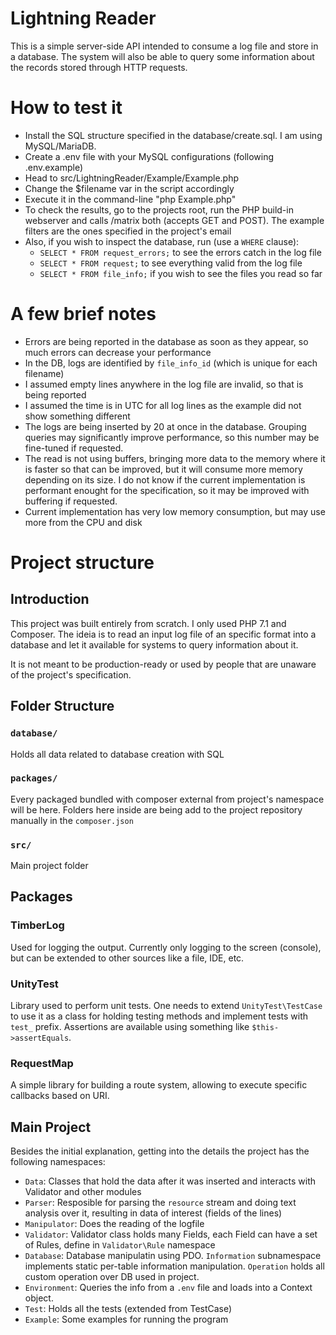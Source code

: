 # Lightning Reader

This is a simple server-side API intended to consume a log file and store in a database. The system will also be able to query some information about the records stored through HTTP requests.

# How to test it
- Install the SQL structure specified in the database/create.sql. I am using MySQL/MariaDB.
- Create a .env file with your MySQL configurations (following .env.example)
- Head to src/LightningReader/Example/Example.php
- Change the $filename var in the script accordingly
- Execute it in the command-line "php Example.php"
- To check the results, go to the projects root, run the PHP build-in webserver and calls /matrix both (accepts GET and POST). The example filters are the ones specified in the project's email
- Also, if you wish to inspect the database, run (use a `WHERE` clause):
  - `SELECT * FROM request_errors;` to see the errors catch in the log file
  - `SELECT * FROM request;` to see everything valid from the log file
  - `SELECT * FROM file_info;` if you wish to see the files you read so far

# A few brief notes
- Errors are being reported in the database as soon as they appear, so much errors can decrease your performance
- In the DB, logs are identified by `file_info_id` (which is unique for each filename)
- I assumed empty lines anywhere in the log file are invalid, so that is being reported
- I assumed the time is in UTC for all log lines as the example did not show something different
- The logs are being inserted by 20 at once in the database. Grouping queries may significantly improve performance, so this number may be fine-tuned if requested.
- The read is not using buffers, bringing more data to the memory where it is faster so that can be improved, but it will consume more memory depending on its size. I do not know if the current implementation is performant enought for the specification, so it may be improved with buffering if requested.
- Current implementation has very low memory consumption, but may use more from the CPU and disk

# Project structure

## Introduction
This project was built entirely from scratch. I only used PHP 7.1 and Composer. The ideia is to read an input log file of an specific format into a database and let it available for systems to query information about it.

It is not meant to be production-ready or used by people that are unaware of the project's specification.

## Folder Structure
### `database/`
Holds all data related to database creation with SQL

### `packages/`
Every packaged bundled with composer external from project's namespace will be here. Folders here inside are being add to the project repository manually in the `composer.json`

### `src/`
Main project folder

## Packages
### TimberLog
Used for logging the output. Currently only logging to the screen (console), but can be extended to other sources like a file, IDE, etc.

### UnityTest
Library used to perform unit tests. One needs to extend `UnityTest\TestCase` to use it as a class for holding testing methods and implement tests with `test_` prefix. Assertions are available using something like `$this->assertEquals`.

### RequestMap
A simple library for building a route system, allowing to execute specific callbacks based on URI.

## Main Project
Besides the initial explanation, getting into the details the project has the following namespaces:

- `Data`: Classes that hold the data after it was inserted and interacts with Validator and other modules
- `Parser`: Resposible for parsing the `resource` stream and doing text analysis over it, resulting in data of interest (fields of the lines)
- `Manipulator`: Does the reading of the logfile
- `Validator`: Validator class holds many Fields, each Field can have a set of Rules, define in `Validator\Rule` namespace
- `Database`: Database manipulatin using PDO. `Information` subnamespace implements static per-table information manipulation. `Operation` holds all custom operation over DB used in project.
- `Environment`: Queries the info from a `.env` file and loads into a Context object.
- `Test`: Holds all the tests (extended from TestCase)
- `Example`: Some examples for running the program
